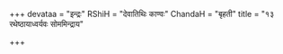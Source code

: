 +++
devataa = "इन्द्रः"
RShiH = "देवातिथिः काण्वः"
ChandaH = "बृहती"
title = "१३ रथेष्ठायाध्वर्यवः सोममिन्द्राय"

+++
